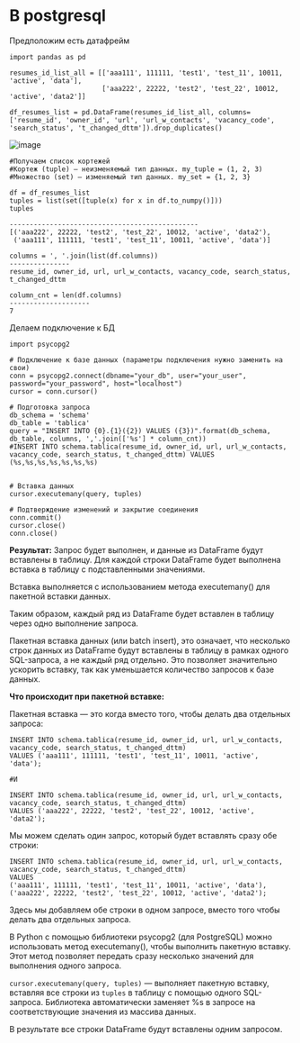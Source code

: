 # **В postgresql**

Предположим есть датафрейм

```
import pandas as pd

resumes_id_list_all = [['aaa111', 111111, 'test1', 'test_11', 10011, 'active', 'data'],  
                       ['aaa222', 22222, 'test2', 'test_22', 10012, 'active', 'data2']]

df_resumes_list = pd.DataFrame(resumes_id_list_all, columns=['resume_id', 'owner_id', 'url', 'url_w_contacts', 'vacancy_code', 'search_status', 't_changed_dttm']).drop_duplicates()
```

![image](https://github.com/user-attachments/assets/6d9a74e0-9b2a-4427-b8a5-975ca8e1ff52)

```
#Получаем список кортежей
#Кортеж (tuple) — неизменяемый тип данных. my_tuple = (1, 2, 3)
#Множество (set) — изменяемый тип данных. my_set = {1, 2, 3}

df = df_resumes_list
tuples = list(set([tuple(x) for x in df.to_numpy()]))
tuples

-----------------------------------------------
[('aaa222', 22222, 'test2', 'test_22', 10012, 'active', 'data2'),
 ('aaa111', 111111, 'test1', 'test_11', 10011, 'active', 'data')]
```

```
columns = ', '.join(list(df.columns))
---------------
resume_id, owner_id, url, url_w_contacts, vacancy_code, search_status, t_changed_dttm
```

```
column_cnt = len(df.columns)
--------------------
7
```

Делаем подключение к БД

```
import psycopg2

# Подключение к базе данных (параметры подключения нужно заменить на свои)
conn = psycopg2.connect(dbname="your_db", user="your_user", password="your_password", host="localhost")
cursor = conn.cursor()

# Подготовка запроса
db_schema = 'schema'
db_table = 'tablica'
query = "INSERT INTO {0}.{1}({2}) VALUES ({3})".format(db_schema, db_table, columns, ','.join(['%s'] * column_cnt))
#INSERT INTO schema.tablica(resume_id, owner_id, url, url_w_contacts, vacancy_code, search_status, t_changed_dttm) VALUES (%s,%s,%s,%s,%s,%s,%s)


# Вставка данных
cursor.executemany(query, tuples)

# Подтверждение изменений и закрытие соединения
conn.commit()
cursor.close()
conn.close()
```

**Результат:** Запрос будет выполнен, и данные из DataFrame будут вставлены в таблицу. Для каждой строки DataFrame будет выполнена вставка в таблицу с подставленными значениями.

Вставка выполняется с использованием метода executemany() для пакетной вставки данных.

Таким образом, каждый ряд из DataFrame будет вставлен в таблицу через одно выполнение запроса.

Пакетная вставка данных (или batch insert), это означает, что несколько строк данных из DataFrame будут вставлены в таблицу в рамках одного SQL-запроса, а не каждый ряд отдельно. Это позволяет значительно ускорить вставку, так как уменьшается количество запросов к базе данных.

**Что происходит при пакетной вставке:**

Пакетная вставка — это когда вместо того, чтобы делать два отдельных запроса:

```
INSERT INTO schema.tablica(resume_id, owner_id, url, url_w_contacts, vacancy_code, search_status, t_changed_dttm)
VALUES ('aaa111', 111111, 'test1', 'test_11', 10011, 'active', 'data');

#И

INSERT INTO schema.tablica(resume_id, owner_id, url, url_w_contacts, vacancy_code, search_status, t_changed_dttm)
VALUES ('aaa222', 22222, 'test2', 'test_22', 10012, 'active', 'data2');
```

Мы можем сделать один запрос, который будет вставлять сразу обе строки:

```
INSERT INTO schema.tablica(resume_id, owner_id, url, url_w_contacts, vacancy_code, search_status, t_changed_dttm)
VALUES 
('aaa111', 111111, 'test1', 'test_11', 10011, 'active', 'data'),
('aaa222', 22222, 'test2', 'test_22', 10012, 'active', 'data2');
```

Здесь мы добавляем обе строки в одном запросе, вместо того чтобы делать два отдельных запроса.

В Python с помощью библиотеки psycopg2 (для PostgreSQL) можно использовать метод executemany(), чтобы выполнить пакетную вставку. Этот метод позволяет передать сразу несколько значений для выполнения одного запроса.

`cursor.executemany(query, tuples)` — выполняет пакетную вставку, вставляя все строки из `tuples` в таблицу с помощью одного SQL-запроса. Библиотека автоматически заменяет %s в запросе на соответствующие значения из массива данных.

В результате все строки DataFrame будут вставлены одним запросом.
